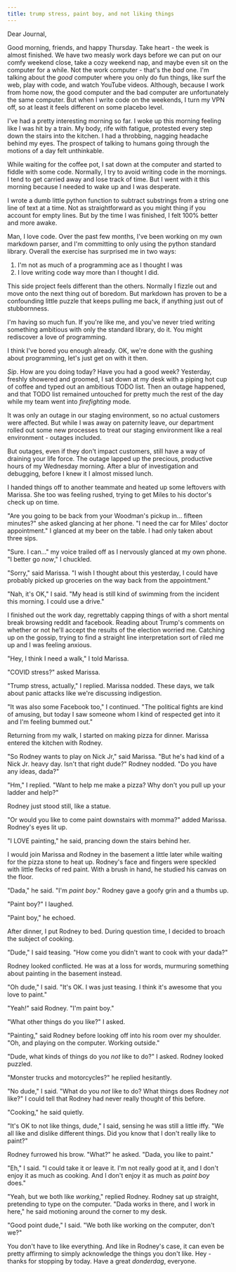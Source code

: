 ```yaml
---
title: trump stress, paint boy, and not liking things
---
```


Dear Journal,

Good morning, friends, and happy Thursday.  Take heart - the week is
almost finished.  We have two measly work days before we can put on
our comfy weekend close, take a cozy weekend nap, and maybe even sit
on the computer for a while.  Not the work computer - that's the _bad_
one.  I'm talking about the _good_ computer where you only do fun
things, like surf the web, play with code, and watch YouTube videos.
Although, because I work from home now, the good computer and the bad
computer are unfortunately the same computer.  But when I write code
on the weekends, I turn my VPN off, so at least it feels different on
some placebo level.

I've had a pretty interesting morning so far.  I woke up this morning
feeling like I was hit by a train.  My body, rife with fatigue,
protested every step down the stairs into the kitchen.  I had a
throbbing, nagging headache behind my eyes.  The prospect of talking
to humans going through the motions of a day felt unthinkable.

While waiting for the coffee pot, I sat down at the computer and
started to fiddle with some code.  Normally, I try to avoid writing
code in the mornings.  I tend to get carried away and lose track of
time.  But I went with it this morning because I needed to wake up and
I was desperate.

I wrote a dumb little python function to subtract substrings from a
string one line of text at a time.  Not as straightforward as you
might thing if you account for empty lines.  But by the time I was
finished, I felt 100% better and more awake.

Man, I love code.  Over the past few months, I've been working on my
own markdown parser, and I'm committing to only using the python
standard library.  Overall the exercise has surprised me in two ways:

1. I'm not as much of a programming ace as I thought I was
2. I love writing code way more than I thought I did.

This side project feels different than the others.  Normally I fizzle
out and move onto the next thing out of boredom.  But markdown has
proven to be a confounding little puzzle that keeps pulling me back,
if anything just out of stubbornness.

I'm having so much fun.  If you're like me, and you've never tried
writing something ambitious with only the standard library, do it.
You might rediscover a love of programming.

I think I've bored you enough already.  OK, we're done with the
gushing about programming, let's just get on with it then.

_Sip_.  How are you doing today?  Have you had a good week?
Yesterday, freshly showered and groomed, I sat down at my desk with a
piping hot cup of coffee and typed out an ambitious TODO list.  Then
an outage happened, and that TODO list remained untouched for pretty
much the rest of the day while my team went into _firefighting_ mode.

It was only an outage in our staging environment, so no actual
customers were affected.  But while I was away on paternity leave, our
department rolled out some new processes to treat our staging
environment like a real environment - outages included.

But outages, even if they don't impact customers, still have a way of
draining your life force.  The outage lapped up the precious,
productive hours of my Wednesday morning.  After a blur of
investigation and debugging, before I knew it I almost missed lunch.

I handed things off to another teammate and heated up some leftovers
with Marissa.  She too was feeling rushed, trying to get Miles to his
doctor's check up on time.

"Are you going to be back from your Woodman's pickup in... fifteen
minutes?" she asked glancing at her phone.  "I need the car for Miles'
doctor appointment."  I glanced at my beer on the table.  I had only
taken about three sips.

"Sure.  I can..." my voice trailed off as I nervously glanced at my
own phone.  "I better go _now_," I chuckled.

"Sorry," said Marissa.  "I wish I thought about this yesterday, I
could have probably picked up groceries on the way back from the
appointment."

"Nah, it's OK," I said.  "My head is still kind of swimming from the
incident this morning.  I could use a drive."

I finished out the work day, regrettably capping things of with a
short mental break browsing reddit and facebook.  Reading about
Trump's comments on whether or not he'll accept the results of the
election worried me.  Catching up on the gossip, trying to find a
straight line interpretation sort of riled me up and I was feeling
anxious.

"Hey, I think I need a walk," I told Marissa.

"COVID stress?" asked Marissa.

"Trump stress, actually," I replied.  Marissa nodded.  These days, we
talk about panic attacks like we're discussing indigestion.

"It was also some Facebook too," I continued.  "The political fights
are kind of amusing, but today I saw someone whom I kind of respected
get into it and I'm feeling bummed out."

Returning from my walk, I started on making pizza for dinner.  Marissa
entered the kitchen with Rodney.

"So Rodney wants to play on Nick Jr," said Marissa.  "But he's had
kind of a Nick Jr. heavy day.  Isn't that right dude?"  Rodney
nodded.  "Do you have any ideas, dada?"

"Hm," I replied.  "Want to help me make a pizza?  Why don't you pull
up your ladder and help?"

Rodney just stood still, like a statue.

"Or would you like to come paint downstairs with momma?" added
Marissa.  Rodney's eyes lit up.

"I LOVE painting," he said, prancing down the stairs behind her.

I would join Marissa and Rodney in the basement a little later while
waiting for the pizza stone to heat up.  Rodney's face and fingers
were speckled with little flecks of red paint.  With a brush in hand,
he studied his canvas on the floor.

"Dada," he said.  "I'm _paint boy_."  Rodney gave a goofy grin and a
thumbs up.

"Paint boy?" I laughed.

"Paint boy," he echoed.

After dinner, I put Rodney to bed.  During question time, I decided to
broach the subject of cooking.

"Dude," I said teasing.  "How come you didn't want to cook with your
dada?"

Rodney looked conflicted.  He was at a loss for words, murmuring
something about painting in the basement instead.

"Oh dude," I said.  "It's OK.  I was just teasing.  I think it's
awesome that you love to paint."

"Yeah!" said Rodney.  "I'm paint boy."

"What other things do you like?" I asked.

"Painting," said Rodney before looking off into his room over my
shoulder.  "Oh, and playing on the computer.  Working outside."

"Dude, what kinds of things do you _not_ like to do?" I asked.  Rodney
looked puzzled.

"Monster trucks and motorcycles?" he replied hesitantly.

"No dude," I said.  "What do you _not_ like to do?  What things does
Rodney _not_ like?"  I could tell that Rodney had never really thought
of this before.

"Cooking," he said quietly.

"It's OK to not like things, dude," I said, sensing he was still a
little iffy.  "We all like and dislike different things.  Did you know
that I don't really like to paint?"

Rodney furrowed his brow.  "What?" he asked.  "Dada, you like to
paint."

"Eh," I said.  "I could take it or leave it.  I'm not really good at
it, and I don't enjoy it as much as cooking.  And I don't enjoy it as
much as _paint boy_ does."

"Yeah, but we both like _working_," replied Rodney.  Rodney sat up
straight, pretending to type on the computer.  "Dada works in there,
and I work in here," he said motioning around the corner to my desk.

"Good point dude," I said.  "We both like working on the computer,
don't we?"

You don't have to like everything.  And like in Rodney's case, it can
even be pretty affirming to simply acknowledge the things you don't
like.  Hey - thanks for stopping by today.  Have a great _donderdag_,
everyone.
